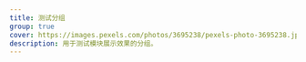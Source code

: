 ```yaml
---
title: 测试分组
group: true
cover: https://images.pexels.com/photos/3695238/pexels-photo-3695238.jpeg?auto=compress&cs=tinysrgb&dpr=3&h=750&w=1260
description: 用于测试模块展示效果的分组。
---
```

